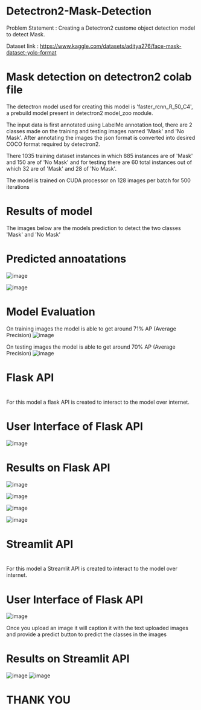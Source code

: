 # Detectron2-Mask-Detection
Problem Statement : Creating a Detectron2 custome object detection model to detect Mask.

Dataset link : https://www.kaggle.com/datasets/aditya276/face-mask-dataset-yolo-format


# Mask detection on detectron2 colab file

The detectron model used for creating this model is 'faster_rcnn_R_50_C4', a prebuild model present in detectron2 model_zoo module.

The input data is first annotated using LabelMe annotation tool, there are 2 classes made on the training and testing images named 'Mask' and 'No Mask'. After annotating the images the json format is converted into desired COCO format required by detectron2.

There 1035 training dataset instances in which 885 instances are of 'Mask' and 150 are of 'No Mask' and for testing there are 60 total instances out of which 32 are of 'Mask' and 28 of 'No Mask'.

The model is trained on CUDA processor on 128 images per batch for 500 iterations

# Results of model
The images below are the models prediction to detect the two classes 'Mask' and 'No Mask'

# Predicted annoatations 
![image](https://github.com/IYashCanCode/Detectron2-Mask-Detection/assets/91466909/2bebda70-721e-40e6-a633-ba22e0b854cf)

 
![image](https://github.com/IYashCanCode/Detectron2-Mask-Detection/assets/91466909/638231cf-1dd6-473e-b02d-99215df14254)



# Model Evaluation 

On training images the model is able to get around 71% AP (Average Precision)
![image](https://github.com/IYashCanCode/Detectron2-Mask-Detection/assets/91466909/330a0c0a-0b5d-4ed9-bc22-8373fa7d4a83)


On testing images the model is able to get around 70% AP (Average Precision)
![image](https://github.com/IYashCanCode/Detectron2-Mask-Detection/assets/91466909/5ba99d51-961a-4348-aead-522512d07242)



#
# Flask API
#
For this model a flask API is created to interact to the model over internet.

# User Interface of Flask API
![image](https://github.com/IYashCanCode/Detectron2-Mask-Detection/assets/91466909/7d8107fd-a865-42cd-9986-f780946a76f0)


# Results on Flask API
![image](https://github.com/IYashCanCode/Detectron2-Mask-Detection/assets/91466909/396114ca-bc94-4faf-be15-b782d608d6c4)

![image](https://github.com/IYashCanCode/Detectron2-Mask-Detection/assets/91466909/251696f7-bd81-429f-b74a-0ecaa994b767)

![image](https://github.com/IYashCanCode/Detectron2-Mask-Detection/assets/91466909/5047cf1f-fe85-4495-97ca-19ab88308703)

![image](https://github.com/IYashCanCode/Detectron2-Mask-Detection/assets/91466909/c2221dd2-2607-4313-bb79-09fe2c7d7150)



#
# Streamlit API
#
For this model a Streamlit API is created to interact to the model over internet.

# User Interface of Flask API
![image](https://github.com/IYashCanCode/Detectron2-Mask-Detection/assets/91466909/83b3bacb-b78a-42ce-833f-9ac634e0759f)

Once you upload an image it will caption it with the text uploaded images and provide a predict button to predict the classes in the images

# Results on Streamlit API
![image](https://github.com/IYashCanCode/Detectron2-Mask-Detection/assets/91466909/b6b1a4fa-ef62-405e-b056-cbfe67feba41)
![image](https://github.com/IYashCanCode/Detectron2-Mask-Detection/assets/91466909/0450a4dc-398b-479a-b84c-2f09a5012dc2)

# THANK YOU 







